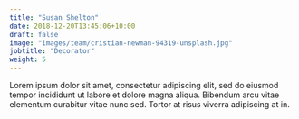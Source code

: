 ```yaml
---
title: "Susan Shelton"
date: 2018-12-20T13:45:06+10:00
draft: false
image: "images/team/cristian-newman-94319-unsplash.jpg"
jobtitle: "Decorator"
weight: 5
---
```


Lorem ipsum dolor sit amet, consectetur adipiscing elit, sed do eiusmod tempor incididunt ut labore et dolore magna aliqua. Bibendum arcu vitae elementum curabitur vitae nunc sed. Tortor at risus viverra adipiscing at in.
